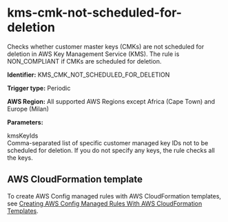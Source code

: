 # kms\-cmk\-not\-scheduled\-for\-deletion<a name="kms-cmk-not-scheduled-for-deletion"></a>

Checks whether customer master keys \(CMKs\) are not scheduled for deletion in AWS Key Management Service \(KMS\)\. The rule is NON\_COMPLIANT if CMKs are scheduled for deletion\. 

**Identifier:** KMS\_CMK\_NOT\_SCHEDULED\_FOR\_DELETION

**Trigger type:** Periodic

**AWS Region:** All supported AWS Regions except Africa \(Cape Town\) and Europe \(Milan\)

**Parameters:**

 kmsKeyIds  
Comma\-separated list of specific customer managed key IDs not to be scheduled for deletion\. If you do not specify any keys, the rule checks all the keys\.

## AWS CloudFormation template<a name="w24aac11c29c17d221c15"></a>

To create AWS Config managed rules with AWS CloudFormation templates, see [Creating AWS Config Managed Rules With AWS CloudFormation Templates](aws-config-managed-rules-cloudformation-templates.md)\.